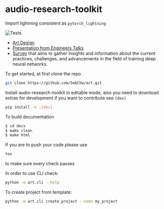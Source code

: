 # audio-research-toolkit

Import lightning consistent as `pytorch_lightning`


![Tests](https://github.com/SebChw/audio-research-toolkit/actions/workflows/tests.yml/badge.svg)

* [Art Design](https://docs.google.com/presentation/d/1m_DTeKvJVMBfEhC76eO9nKPLJp1sLvWXfCvefKd0Hc4/edit?usp=sharing)
* [Presentation from Engineers Talks](https://docs.google.com/presentation/d/1qfoywip9xAw04gx54rBc34LjTqpYK3RGMY-TUVV6NC4/edit?usp=sharing)
* [Survey](https://forms.gle/di8NguugL7y5jhkZA) that aims to gather insights and information about the current practices, challenges, and advancements in the field of training deep neural networks.

To get started, at first clone the repo 

```sh
git clone https://github.com/SebChw/art.git
```

Install audio-research-toolkit in editable mode, also you need to download extras for development if you want to contribute see `[dev]`

```sh
pip install -e .[dev]
```

To build documentation
 ```sh
$ cd docs
$ make clean
$ make html
 ```

If you are to push your code please use

```sh
tox
```
to make sure every check passes

In order to use CLI check:
```sh
python -m art.cli --help
```

To create project from template:
```sh
python -m art.cli create_project --name my_project
```